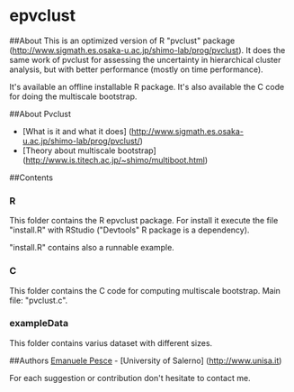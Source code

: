 epvclust
===========================

##About
This is an optimized version of R "pvclust" package (http://www.sigmath.es.osaka-u.ac.jp/shimo-lab/prog/pvclust).
It does the same work of pvclust for assessing the uncertainty in hierarchical cluster analysis, but with better performance (mostly on time performance).

It's available an offline installable R package.
It's also available the C code for doing the multiscale bootstrap.


##About Pvclust
- [What is it and what it does] (http://www.sigmath.es.osaka-u.ac.jp/shimo-lab/prog/pvclust/)
- [Theory about multiscale bootstrap] (http://www.is.titech.ac.jp/~shimo/multiboot.html)

##Contents

### R
This folder contains the R epvclust package. For install it execute the file "install.R" with RStudio ("Devtools" R package is a dependency).

"install.R" contains also a runnable example.

### C 
This folder contains the C code for computing multiscale bootstrap.
Main file: "pvclust.c".

### exampleData
This folder contains varius dataset with different sizes.

##Authors
[Emanuele Pesce](https://github.com/emanuelepesce) - [University of Salerno] (http://www.unisa.it)

For each suggestion or contribution don't hesitate to contact me.

